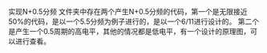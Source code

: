 实现N+0.5分频
文件夹中存在两个产生N+0.5分频的代码，第一个是无限接近50%的代码，是以一个5.5分频为例子进行的，是以一个6/11进行设计的。
第二个是产生一个0.5周期的高电平，其他的情况都是低电平，有一个设计的原理图，可以进行查看。
